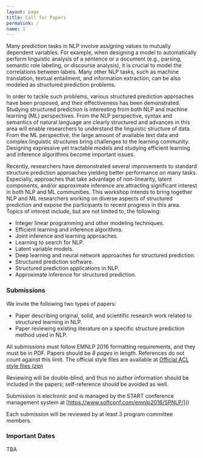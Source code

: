```yaml
---
layout: page
title: Call for Papers
permalink: /
name: 1
---
```


Many prediction tasks in NLP involve assigning values to mutually dependent variables. For example, when designing a model to automatically perform linguistic analysis of a sentence or a document (e.g., parsing, semantic role labeling, or discourse analysis), it is crucial to model the correlations between labels. Many other NLP tasks, such as machine translation, textual entailment, and information extraction, can be also modeled as structured prediction problems.

In order to tackle such problems,  various structured prediction approaches have been proposed, and their effectiveness has been demonstrated. Studying structured prediction is interesting from both NLP and machine learning (ML) perspectives. From the NLP perspective, syntax and semantics of natural language are clearly structured and advances in this area will enable researchers to understand the linguistic structure of data. From the ML perspective, the large amount of available text data and complex linguistic structures bring challenges to the learning community. Designing expressive yet tractable models and studying efficient learning and inference algorithms become important issues.

Recently, researchers have demonstrated several improvements to standard structure prediction approaches yielding better performance on many tasks.  Especially, approaches that take advantage of non-linearity, latent components, and/or approximate inference are attracting significant interest in both NLP and ML communities. This workshop intends to bring together NLP and ML researchers working on diverse aspects of structured prediction and expose the participants to recent progress in this area. Topics of interest include, but are not limited to, the following:



*  Integer linear programming and other modeling techniques.
*  Efficient learning and inference algorithms.
*   Joint inference and learning approaches.
*   Learning to search for NLP.
*   Latent variable models.
*   Deep learning and neural network approaches for structured prediction.
*   Structured prediction software.
*   Structured prediction applications in NLP.
*   Approximate inference for structured prediction.


### Submissions

We invite the following two types of papers:

*  Paper describing original, solid, and scientific research work related to structured learning in NLP.
*  Paper reviewing existing literature on a specific structure prediction method used in NLP. 

All submissions must follow EMNLP 2016 formatting requirements, and they must be in PDF.
Papers should be *8 pages* in length. References do not count against this limit. 
The official style files are available at 
[Official ACL style files (zip)](http://acl2016.org/files/acl2016.zip)

Reviewing will be double-blind, and thus no author information should be included in the papers; self-reference should be avoided as well. 

Submission is electronic and is managed by the START conference management system at
[https://www.softconf.com/emnlp2016/SPNLP/]()


Each submission will be reviewed by at least 3 program committee members. 



### Important Dates

TBA
